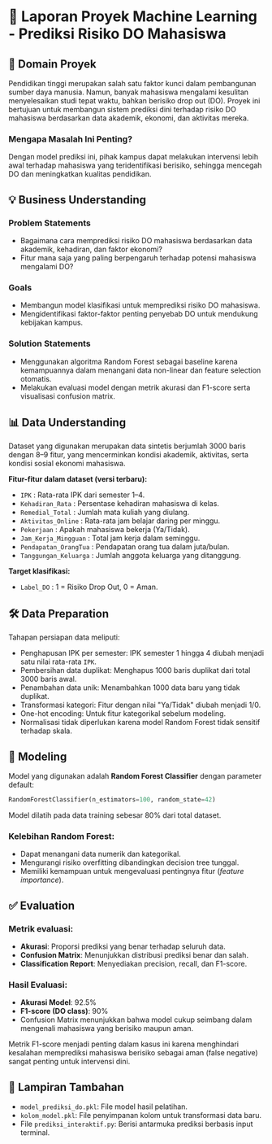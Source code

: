 
# 📘 Laporan Proyek Machine Learning - Prediksi Risiko DO Mahasiswa

## 🧭 Domain Proyek

Pendidikan tinggi merupakan salah satu faktor kunci dalam pembangunan sumber daya manusia. Namun, banyak mahasiswa mengalami kesulitan menyelesaikan studi tepat waktu, bahkan berisiko drop out (DO). Proyek ini bertujuan untuk membangun sistem prediksi dini terhadap risiko DO mahasiswa berdasarkan data akademik, ekonomi, dan aktivitas mereka.

### Mengapa Masalah Ini Penting?

Dengan model prediksi ini, pihak kampus dapat melakukan intervensi lebih awal terhadap mahasiswa yang teridentifikasi berisiko, sehingga mencegah DO dan meningkatkan kualitas pendidikan.


## 💡 Business Understanding

### Problem Statements

- Bagaimana cara memprediksi risiko DO mahasiswa berdasarkan data akademik, kehadiran, dan faktor ekonomi?
- Fitur mana saja yang paling berpengaruh terhadap potensi mahasiswa mengalami DO?

### Goals

- Membangun model klasifikasi untuk memprediksi risiko DO mahasiswa.
- Mengidentifikasi faktor-faktor penting penyebab DO untuk mendukung kebijakan kampus.

### Solution Statements

- Menggunakan algoritma Random Forest sebagai baseline karena kemampuannya dalam menangani data non-linear dan feature selection otomatis.
- Melakukan evaluasi model dengan metrik akurasi dan F1-score serta visualisasi confusion matrix.

## 📊 Data Understanding

Dataset yang digunakan merupakan data sintetis berjumlah 3000 baris dengan 8–9 fitur, yang mencerminkan kondisi akademik, aktivitas, serta kondisi sosial ekonomi mahasiswa.

**Fitur-fitur dalam dataset (versi terbaru):**

- `IPK` : Rata-rata IPK dari semester 1–4.
- `Kehadiran_Rata` : Persentase kehadiran mahasiswa di kelas.
- `Remedial_Total` : Jumlah mata kuliah yang diulang.
- `Aktivitas_Online` : Rata-rata jam belajar daring per minggu.
- `Pekerjaan` : Apakah mahasiswa bekerja (Ya/Tidak).
- `Jam_Kerja_Mingguan` : Total jam kerja dalam seminggu.
- `Pendapatan_OrangTua` : Pendapatan orang tua dalam juta/bulan.
- `Tanggungan_Keluarga` : Jumlah anggota keluarga yang ditanggung.

**Target klasifikasi:**

- `Label_DO` : 1 = Risiko Drop Out, 0 = Aman.

## 🛠️ Data Preparation

Tahapan persiapan data meliputi:

- Penghapusan IPK per semester: IPK semester 1 hingga 4 diubah menjadi satu nilai rata-rata `IPK`.
- Pembersihan data duplikat: Menghapus 1000 baris duplikat dari total 3000 baris awal.
- Penambahan data unik: Menambahkan 1000 data baru yang tidak duplikat.
- Transformasi kategori: Fitur dengan nilai "Ya/Tidak" diubah menjadi 1/0.
- One-hot encoding: Untuk fitur kategorikal sebelum modeling.
- Normalisasi tidak diperlukan karena model Random Forest tidak sensitif terhadap skala.

## 🤖 Modeling

Model yang digunakan adalah **Random Forest Classifier** dengan parameter default:

```python
RandomForestClassifier(n_estimators=100, random_state=42)
```

Model dilatih pada data training sebesar 80% dari total dataset.

### Kelebihan Random Forest:

- Dapat menangani data numerik dan kategorikal.
- Mengurangi risiko overfitting dibandingkan decision tree tunggal.
- Memiliki kemampuan untuk mengevaluasi pentingnya fitur (*feature importance*).

## ✅ Evaluation

### Metrik evaluasi:

- **Akurasi**: Proporsi prediksi yang benar terhadap seluruh data.
- **Confusion Matrix**: Menunjukkan distribusi prediksi benar dan salah.
- **Classification Report**: Menyediakan precision, recall, dan F1-score.

### Hasil Evaluasi:

- **Akurasi Model**: 92.5%
- **F1-score (DO class)**: 90%
- Confusion Matrix menunjukkan bahwa model cukup seimbang dalam mengenali mahasiswa yang berisiko maupun aman.

Metrik F1-score menjadi penting dalam kasus ini karena menghindari kesalahan memprediksi mahasiswa berisiko sebagai aman (false negative) sangat penting untuk intervensi dini.

## 📎 Lampiran Tambahan

- `model_prediksi_do.pkl`: File model hasil pelatihan.
- `kolom_model.pkl`: File penyimpanan kolom untuk transformasi data baru.
- File `prediksi_interaktif.py`: Berisi antarmuka prediksi berbasis input terminal.

